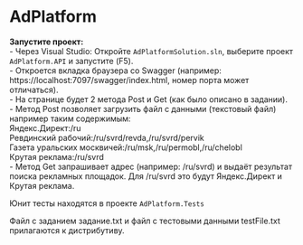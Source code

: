 # AdPlatform

**Запустите проект:**<br/>
    - Через Visual Studio: Откройте `AdPlatformSolution.sln`, выберите проект `AdPlatform.API` и запустите (F5).<br/>
    - Откроется вкладка браузера со Swagger (например: https://localhost:7097/swagger/index.html, номер порта может отличаться).<br/>
    - На странице будет 2 метода Post и Get (как было описано в задании).<br/>
    - Метод Post позволяет загрузить файл с данными (текстовый файл) например таким содержимым:<br/>
Яндекс.Директ:/ru<br/>
Ревдинский рабочий:/ru/svrd/revda,/ru/svrd/pervik<br/>
Газета уральских москвичей:/ru/msk,/ru/permobl,/ru/chelobl<br/>
Крутая реклама:/ru/svrd<br/>
    - Метод Get запрашивает адрес (например: /ru/svrd) и выдаёт результат поиска рекламных площадок. Для /ru/svrd это будут Яндекс.Директ и Крутая реклама.<br/>

Юнит тесты находятся в проекте `AdPlatform.Tests`

Файл с заданием задание.txt и файл с тестовыми данными testFile.txt прилагаются к дистрибутиву.
